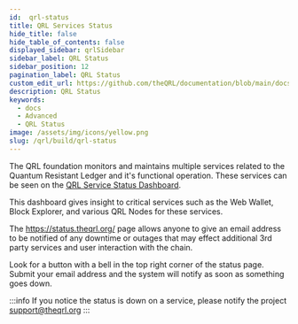 ```yaml
---
id:  qrl-status
title: QRL Services Status
hide_title: false
hide_table_of_contents: false
displayed_sidebar: qrlSidebar
sidebar_label: QRL Status
sidebar_position: 12
pagination_label: QRL Status
custom_edit_url: https://github.com/theQRL/documentation/blob/main/docs/Build/qrl-status.md
description: QRL Status
keywords:
  - docs
  - Advanced
  - QRL Status
image: /assets/img/icons/yellow.png
slug: /qrl/build/qrl-status
---
```


The QRL foundation monitors and maintains multiple services related to the Quantum Resistant Ledger and it's functional operation. These services can be seen on the [QRL Service Status Dashboard](https://status.theqrl.org/).

This dashboard gives insight to critical services such as the Web Wallet, Block Explorer, and various QRL Nodes for these services. 

The https://status.theqrl.org/ page allows anyone to give an email address to be notified of any downtime or outages that may effect additional 3rd party services and user interaction with the chain.

Look for a button with a bell in the top right corner of the status page. Submit your email address and the system will notify as soon as something goes down. 


:::info
If you notice the status is down on a service, please notify the project support@theqrl.org 
:::

